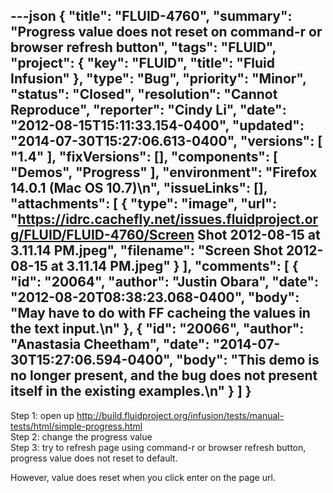 ---json
{
  "title": "FLUID-4760",
  "summary": "Progress value does not reset on command-r or browser refresh button",
  "tags": "FLUID",
  "project": {
    "key": "FLUID",
    "title": "Fluid Infusion"
  },
  "type": "Bug",
  "priority": "Minor",
  "status": "Closed",
  "resolution": "Cannot Reproduce",
  "reporter": "Cindy Li",
  "date": "2012-08-15T15:11:33.154-0400",
  "updated": "2014-07-30T15:27:06.613-0400",
  "versions": [
    "1.4"
  ],
  "fixVersions": [],
  "components": [
    "Demos",
    "Progress"
  ],
  "environment": "Firefox 14.0.1 (Mac OS 10.7)\n",
  "issueLinks": [],
  "attachments": [
    {
      "type": "image",
      "url": "https://idrc.cachefly.net/issues.fluidproject.org/FLUID/FLUID-4760/Screen Shot 2012-08-15 at 3.11.14 PM.jpeg",
      "filename": "Screen Shot 2012-08-15 at 3.11.14 PM.jpeg"
    }
  ],
  "comments": [
    {
      "id": "20064",
      "author": "Justin Obara",
      "date": "2012-08-20T08:38:23.068-0400",
      "body": "May have to do with FF cacheing the values in the text input.\n"
    },
    {
      "id": "20066",
      "author": "Anastasia Cheetham",
      "date": "2014-07-30T15:27:06.594-0400",
      "body": "This demo is no longer present, and the bug does not present itself in the existing examples.\n"
    }
  ]
}
---
Step 1: open up <http://build.fluidproject.org/infusion/tests/manual-tests/html/simple-progress.html>\
Step 2: change the progress value\
Step 3: try to refresh page using command-r or browser refresh button, progress value does not reset to default.

However, value does reset when you click enter on the page url.

        
